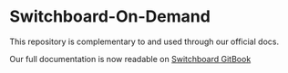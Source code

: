 # Switchboard-On-Demand

This repository is complementary to and used through our official docs.

Our full documentation is now readable on [Switchboard GitBook](https://switchboard-labs.gitbook.io/switchboard-on-demand/)

